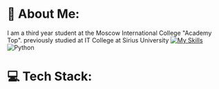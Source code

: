# 💫 About Me:
I am a third year student at the Moscow International College "Academy Top". previously studied at IT College at Sirius University
[![My Skills](https://skillicons.dev/icons?i=js,html,css,wasm)](https://skillicons.dev)
![Python](https://img.shields.io/badge/python-3670A0?style=for-the-badge&logo=python&logoColor=ffdd54)
# 💻 Tech Stack:
<!--
<img alt="Static Badge" src="https://img.shields.io/badge/python">
- 🔭 I’m currently working on ...
- 🌱 I’m currently learning ...
- 👯 I’m looking to collaborate on ...
- 🤔 I’m looking for help with ...
- 💬 Ask me about ...
- 📫 How to reach me: ...
- 😄 Pronouns: ...
- ⚡ Fun fact: ...
-->
